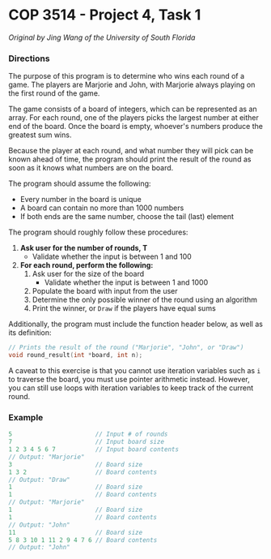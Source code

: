 # COP 3514 - Project 4, Task 1

*Original by Jing Wang of the University of South Florida*

### Directions

The purpose of this program is to determine who wins each round of a game. The players are Marjorie and John,
with Marjorie always playing on the first round of the game.

The game consists of a board of integers, which can be represented as an array.
For each round, one of the players picks the largest number at either end of the board.
Once the board is empty, whoever's numbers produce the greatest sum wins.

Because the player at each round, and what number they will pick can be known ahead of time,
the program should print the result of the round as soon as it knows what numbers are on the board.

The program should assume the following:

- Every number in the board is unique
- A board can contain no more than 1000 numbers
- If both ends are the same number, choose the tail (last) element

The program should roughly follow these procedures:

1. **Ask user for the number of rounds, T**
    - Validate whether the input is between 1 and 100
2. **For each round, perform the following:**
    1. Ask user for the size of the board
        - Validate whether the input is between 1 and 1000
    2. Populate the board with input from the user
    3. Determine the only possible winner of the round using an algorithm
    4. Print the winner, or `Draw` if the players have equal sums

Additionally, the program must include the function header below, as well as its definition:

```c
// Prints the result of the round ("Marjorie", "John", or "Draw")
void round_result(int *board, int n);
```

A caveat to this exercise is that you cannot use iteration variables such as `i` to traverse the board,
you must use pointer arithmetic instead. However, you can still use loops with iteration variables to
keep track of the current round.

### Example

```c
5                       // Input # of rounds
7                       // Input board size
1 2 3 4 5 6 7           // Input board contents
// Output: "Marjorie"
3                       // Board size
1 3 2                   // Board contents
// Output: "Draw"
1                       // Board size
1                       // Board contents
// Output: "Marjorie"
1                       // Board size
1                       // Board contents
// Output: "John"
11                      // Board size
5 8 3 10 1 11 2 9 4 7 6 // Board contents
// Output: "John"
```
